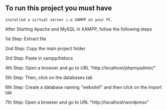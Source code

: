 To run this project you must have
 ---

    installed a virtual server i.e XAMPP on your PC.

After Starting Apache and MySQL in XAMPP, follow the following steps

1st Step: Extract file

2nd Step: Copy the main project folder

3rd Step: Paste in xampp/htdocs

4th Step: Open a browser and go to URL "http://localhost/phpmyadmin/"

5th Step: Then, click on the databases tab

6th Step: Create a database naming "website1" and then click on the import tab

7th Step: Open a browser and go to URL "http://localhost/wordpress"

